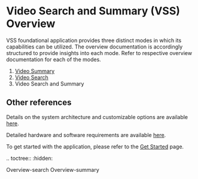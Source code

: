 # Video Search and Summary (VSS) Overview

VSS foundational application provides three distinct modes in which its capabilities can be utilized. The overview documentation is accordingly structured to provide insights into each mode. Refer to respective overview documentation for each of the modes.

1. [Video Summary](Overview-summary.md)
2. [Video Search](Overview-search.md)
3. Video Search and Summary

## Other references
Details on the system architecture and customizable options are available [here](./overview-architecture.md).

Detailed hardware and software requirements are available [here](./system-requirements.md).

To get started with the application, please refer to the [Get Started](./get-started.md) page.


.. toctree::
   :hidden:

   Overview-search
   Overview-summary